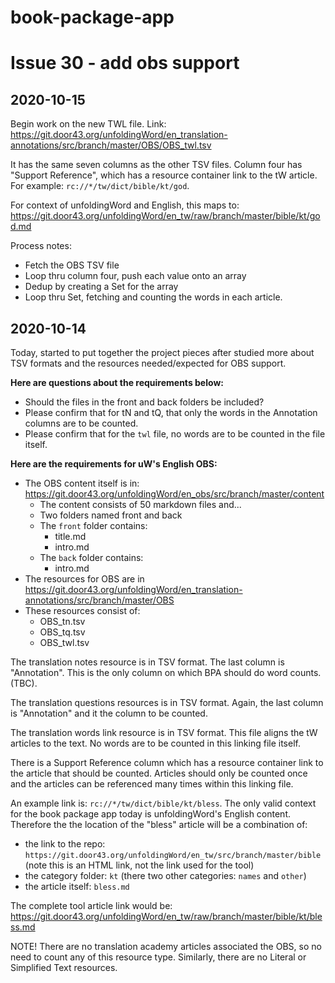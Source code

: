 # book-package-app

# Issue 30 - add obs support

## 2020-10-15

Begin work on the new TWL file.
Link: https://git.door43.org/unfoldingWord/en_translation-annotations/src/branch/master/OBS/OBS_twl.tsv

It has the same seven columns as the other TSV files. Column four has "Support Reference", which 
has a resource container link to the tW article. For example: `rc://*/tw/dict/bible/kt/god`.

For context of unfoldingWord and English, this maps to:
https://git.door43.org/unfoldingWord/en_tw/raw/branch/master/bible/kt/god.md

Process notes:

- Fetch the OBS TSV file
- Loop thru column four, push each value onto an array
- Dedup by creating a Set for the array
- Loop thru Set, fetching and counting the words in each article.

## 2020-10-14

Today, started to put together the project pieces after studied more about 
TSV formats and the resources needed/expected for OBS support.

**Here are questions about the requirements below:**

- Should the files in the front and back folders be included?
- Please confirm that for tN and tQ, that only the words in the Annotation columns are to be counted.
- Please confirm that for the `twl` file, no words are to be counted in the file itself.

**Here are the requirements for uW's English OBS:**

- The OBS content itself is in: https://git.door43.org/unfoldingWord/en_obs/src/branch/master/content
    - The content consists of 50 markdown files and...
    - Two folders named front and back
    - The `front` folder contains:
        - title.md
        - intro.md
    - The `back` folder contains:
        - intro.md
- The resources for OBS are in https://git.door43.org/unfoldingWord/en_translation-annotations/src/branch/master/OBS
- These resources consist of:
    - OBS_tn.tsv
    - OBS_tq.tsv
    - OBS_twl.tsv

The translation notes resource is in TSV format. The last column is "Annotation". This is the only column on which BPA should do word counts. (TBC).

The translation questions resources is in TSV format. Again, the last column is "Annotation" and it the column to be counted.

The translation words link resource is in TSV format. This file aligns the tW articles to the text. No words are to be counted in this linking file itself.

There is a Support Reference column which has a resource container link to the article that should be counted. Articles should only be counted once and the articles can be referenced many times within this linking file.

An example link is: `rc://*/tw/dict/bible/kt/bless`. The only valid context for the book package app today is unfoldingWord's English content. Therefore the the location of the "bless" article will be a combination of:

- the link to the repo: `https://git.door43.org/unfoldingWord/en_tw/src/branch/master/bible` (note this is an HTML link, not the link used for the tool)
- the category folder: `kt` (there two other categories: `names` and `other`)
- the article itself: `bless.md`

The complete tool article link would be:
https://git.door43.org/unfoldingWord/en_tw/raw/branch/master/bible/kt/bless.md

NOTE! There are no translation academy articles associated the OBS, so no need to count any of this resource type.
Similarly, there are no Literal or Simplified Text resources.
